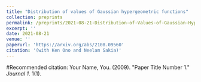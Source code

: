 ```yaml
---
title: "Distribution of values of Gaussian hypergeometric functions"
collection: preprints
permalink: /preprints/2021-08-21-Distribution-of-Values-of-Gaussian-Hypergeometric-Functions
excerpt: ''
date: 2021-08-21
venue: ''
paperurl: 'https://arxiv.org/abs/2108.09560'
citation: '(with Ken Ono and Neelam Sakia)'
---
```



#Recommended citation: Your Name, You. (2009). "Paper Title Number 1." <i>Journal 1</i>. 1(1).